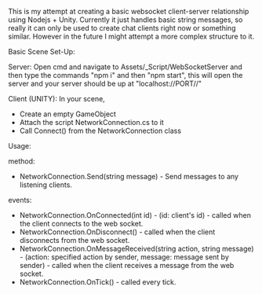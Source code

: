 This is my attempt at creating a basic websocket client-server relationship using Nodejs + Unity. 
Currently it just handles basic string messages, so really it can only be used to create chat clients right now or something similar. However in the future I might attempt a more complex structure to it.

Basic Scene Set-Up:

Server:
Open cmd and navigate to Assets/_Script/WebSocketServer and then type the commands "npm i" and then "npm start", this will open the server and your server should be up at "localhost://PORT//"

Client (UNITY):
In your scene,
- Create an empty GameObject
- Attach the script NetworkConnection.cs to it
- Call Connect() from the NetworkConnection class

Usage:

method: 
- NetworkConnection.Send(string message) - Send messages to any listening clients.

events:
- NetworkConnection.OnConnected(int id) - (id: client's id) - called when the client connects to the web socket.
- NetworkConnection.OnDisconnect() - called when the client disconnects from the web socket.
- NetworkConnection.OnMessageReceived(string action, string message) - (action: specified action by sender, message: message sent by sender) - called when the client receives a message from the web socket.
- NetworkConnection.OnTick() - called every tick.
